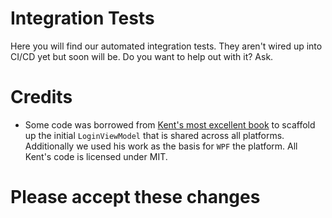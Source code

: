 # Integration Tests

Here you will find our automated integration tests. They aren't wired up into CI/CD yet but soon will be. Do you want to help out with it? Ask.

# Credits
- Some code was borrowed from [Kent's most excellent book](https://reactiveui.net/book) to scaffold up the initial `LoginViewModel` that is shared across all platforms. Additionally we used his work as the basis for `WPF` the platform. All Kent's code is licensed under MIT.

# Please accept these changes
